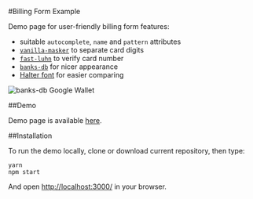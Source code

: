 #Billing Form Example

Demo page for user-friendly billing form features:
- suitable `autocomplete`, `name` and `pattern` attributes
- [`vanilla-masker`](https://github.com/BankFacil/vanilla-masker) to separate card digits
- [`fast-luhn`](https://www.npmjs.com/package/fast-luhn) to verify card number
- [`banks-db`](https://github.com/ramoona/banks-db)  for nicer appearance
- [Halter font](http://www.dafont.com/halter.font?text=ssfrshgrsdeh) for easier comparing

![banks-db Google Wallet](https://raw.githubusercontent.com/gretchenfitze/billing-form/master/screenshots/repo-google.gif)

##Demo

Demo page is available [here](https://billing-form.herokuapp.com/).

##Installation

To run the demo locally, clone or download current repository, then type:
```
yarn
npm start
```
And open [http://localhost:3000/](http://localhost:3000/) in your browser.
